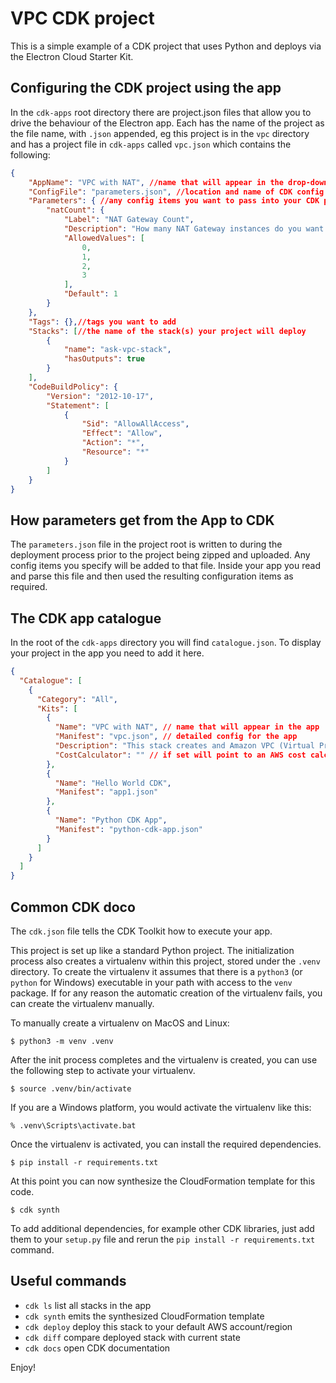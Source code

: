 
# VPC CDK project

This is a simple example of a CDK project that uses Python and deploys via the Electron Cloud Starter Kit.

## Configuring the CDK project using the app

In the `cdk-apps` root directory there are project.json files that allow you to drive the behaviour of the Electron app. Each has the name of the project as the file name, with `.json` appended, eg this project is in the `vpc` directory and has a project file in `cdk-apps` called `vpc.json` which contains the following:

``` json
{
    "AppName": "VPC with NAT", //name that will appear in the drop-down
    "ConfigFile": "parameters.json", //location and name of CDK config file
    "Parameters": { //any config items you want to pass into your CDK project
        "natCount": {
            "Label": "NAT Gateway Count",
            "Description": "How many NAT Gateway instances do you want to include?",
            "AllowedValues": [
                0,
                1,
                2,
                3
            ],
            "Default": 1
        }
    },
    "Tags": {},//tags you want to add
    "Stacks": [//the name of the stack(s) your project will deploy
        {
            "name": "ask-vpc-stack",
            "hasOutputs": true
        }
    ],
    "CodeBuildPolicy": {
        "Version": "2012-10-17",
        "Statement": [
            {
                "Sid": "AllowAllAccess",
                "Effect": "Allow",
                "Action": "*",
                "Resource": "*"
            }
        ]
    }
}

```

## How parameters get from the App to CDK

The `parameters.json` file in the project root is written to during the deployment process prior to the project being zipped and uploaded. Any config items you specify will be added to that file. Inside your app you read and parse this file and then used the resulting configuration items as required.

## The CDK app catalogue

In the root of the `cdk-apps` directory you will find `catalogue.json`. To display your project in the app you need to add it here.

``` json
{
  "Catalogue": [
    {
      "Category": "All",
      "Kits": [
        {
          "Name": "VPC with NAT", // name that will appear in the app
          "Manifest": "vpc.json", // detailed config for the app
          "Description": "This stack creates and Amazon VPC (Virtual Private Cloud) in the target account. A VPC is a pre-requisite for a range of other services you may want to create in this account, eg EC2 instances must be created in a VPC.<br>This VPC will create 3 public subnets and 3 private subnets. The public subnets will be accessible from the Internet via an Internet Gateway.<br><br>You can add NAT Gateways to enable outbound access to the Internet from the private subnets - add more than one to have multi-AZ resilience for NAT. ", //a description that will appear in the electron app when this kit is selected
          "CostCalculator": "" // if set will point to an AWS cost calculator link or the pricing for the principal service
        },
        {
          "Name": "Hello World CDK",
          "Manifest": "app1.json"
        },
        {
          "Name": "Python CDK App",
          "Manifest": "python-cdk-app.json"
        }
      ]
    }
  ]
}
```


## Common CDK doco

The `cdk.json` file tells the CDK Toolkit how to execute your app.

This project is set up like a standard Python project.  The initialization
process also creates a virtualenv within this project, stored under the `.venv`
directory.  To create the virtualenv it assumes that there is a `python3`
(or `python` for Windows) executable in your path with access to the `venv`
package. If for any reason the automatic creation of the virtualenv fails,
you can create the virtualenv manually.

To manually create a virtualenv on MacOS and Linux:

```
$ python3 -m venv .venv
```

After the init process completes and the virtualenv is created, you can use the following
step to activate your virtualenv.

```
$ source .venv/bin/activate
```

If you are a Windows platform, you would activate the virtualenv like this:

```
% .venv\Scripts\activate.bat
```

Once the virtualenv is activated, you can install the required dependencies.

```
$ pip install -r requirements.txt
```

At this point you can now synthesize the CloudFormation template for this code.

```
$ cdk synth
```

To add additional dependencies, for example other CDK libraries, just add
them to your `setup.py` file and rerun the `pip install -r requirements.txt`
command.

## Useful commands

 * `cdk ls`          list all stacks in the app
 * `cdk synth`       emits the synthesized CloudFormation template
 * `cdk deploy`      deploy this stack to your default AWS account/region
 * `cdk diff`        compare deployed stack with current state
 * `cdk docs`        open CDK documentation

Enjoy!
